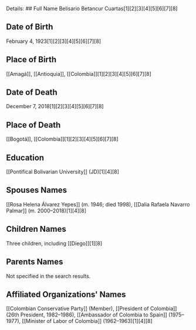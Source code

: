 Details: ## Full Name
Belisario Betancur Cuartas[1][2][3][4][5][6][7][8]

## Date of Birth
February 4, 1923[1][2][3][4][5][6][7][8]

## Place of Birth
[[Amagá]], [[Antioquia]], [[Colombia]][1][2][3][4][5][6][7][8]

## Date of Death
December 7, 2018[1][2][3][4][5][6][7][8]

## Place of Death
[[Bogotá]], [[Colombia]][1][2][3][4][5][6][7][8]

## Education
[[Pontifical Bolivarian University]] (JD)[1][4][8]

## Spouses Names
[[Rosa Helena Álvarez Yepes]] (m. 1946; died 1998),
[[Dalia Rafaela Navarro Palmar]] (m. 2000–2018)[1][4][8]

## Children Names
Three children, including [[Diego]][1][8]

## Parents Names
Not specified in the search results.

## Affiliated Organizations' Names
[[Colombian Conservative Party]] (Member),
[[President of Colombia]] (26th President, 1982–1986),
[[Ambassador of Colombia to Spain]] (1975–1977),
[[Minister of Labor of Colombia]] (1962–1963)[1][4][8]

